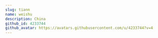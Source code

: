 ```yaml
---
slug: tiann
name: weishu
description: China
github_id: 4233744
github_avatar: https://avatars.githubusercontent.com/u/4233744?v=4
---
```


